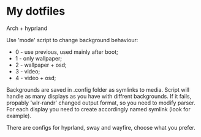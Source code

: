 # My dotfiles
Arch + hyprland

Use 'mode' script to change background behaviour:
 - 0 - use previous, used mainly after boot;
 - 1 - only wallpaper;
 - 2 - wallpaper + osd;
 - 3 - video;
 - 4 - video + osd;

Backgrounds are saved in .config folder as symlinks to media. 
Script will handle as many displays as you have with diffrent backgrounds.
If it fails, propably 'wlr-randr' changed output format, so you need to modify parser.
For each display you need to create accordingly named symlink (look for example).

There are configs for hyprland, sway and wayfire, choose what you prefer.

